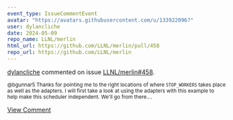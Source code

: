 ```yaml
---
event_type: IssueCommentEvent
avatar: "https://avatars.githubusercontent.com/u/133922096?"
user: dylancliche
date: 2024-05-09
repo_name: LLNL/merlin
html_url: https://github.com/LLNL/merlin/pull/458
repo_url: https://github.com/LLNL/merlin
---
```


<a href='https://github.com/dylancliche' target='_blank'>dylancliche</a> commented on issue <a href='https://github.com/LLNL/merlin/pull/458' target='_blank'>LLNL/merlin#458</a>.

<small>@bgunnar5 Thanks for pointing me to the right locations of where `STOP_WORKERS` takes place as well as the adapters. I will first take a look at using the adapters with this example to help make this scheduler independent. We'll go from there....</small>

<a href='https://github.com/LLNL/merlin/pull/458' target='_blank'>View Comment</a>